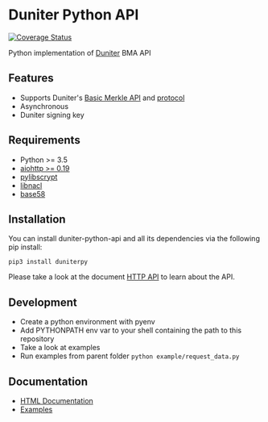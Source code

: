 # Duniter Python API
[![Coverage Status](https://coveralls.io/repos/duniter/duniter-python-api/badge.svg?branch=master&service=github)](https://coveralls.io/github/duniter/duniter-python-api?branch=master)

Python implementation of [Duniter](https://git.duniter.org/nodes/typescript/duniter) BMA API

## Features
 * Supports Duniter's [Basic Merkle API](https://git.duniter.org/nodes/typescript/duniter/blob/master/doc/HTTP_API.md) and [protocol](https://git.duniter.org/nodes/typescript/duniter/blob/master/doc/Protocol.md)
 * Asynchronous
 * Duniter signing key

## Requirements
 * Python >= 3.5
 * [aiohttp >= 0.19](https://pypi.python.org/pypi/aiohttp "aiohttp")
 * [pylibscrypt](https://pypi.python.org/pypi/pylibscrypt "pylibscrypt")
 * [libnacl](https://pypi.python.org/pypi/libnacl "libnacl")
 * [base58](https://pypi.python.org/pypi/base58 "base58")

## Installation
You can install duniter-python-api and all its dependencies via the following pip install:

`pip3 install duniterpy`

Please take a look at the document [HTTP API](https://git.duniter.org/nodes/typescript/duniter/blob/master/doc/HTTP_API.md) to learn about the API.

## Development
- Create a python environment with pyenv
- Add PYTHONPATH env var to your shell containing the path to this repository
- Take a look at examples
- Run examples from parent folder `python example/request_data.py`

## Documentation

- [HTML Documentation](https://git.duniter.org/clients/python/duniterpy/tree/master/docs/_build/html)
- [Examples](https://git.duniter.org/clients/python/duniterpy/tree/master/examples)
